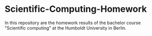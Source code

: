 # Scientific-Computing-Homework
In this repository are the homework results of the bachelor course "Scientific computing" at the Humboldt University in Berlin.
